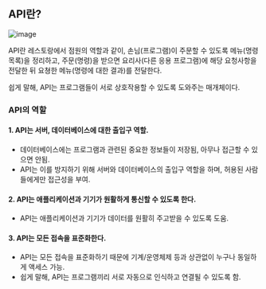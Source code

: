 ## API란?

![image](https://user-images.githubusercontent.com/97514510/149771711-9d46d828-57e5-40b5-b909-239805464528.png)

API란 레스토랑에서 점원의 역할과 같이, 손님(프로그램)이 주문할 수 있도록 메뉴(명령 목록)을 정리하고, 주문(명령)을 받으면 요리사(다른 응용 프로그램)에 해당 요청사항을 전달한 뒤 요쳥한 메뉴(명령에 대한 결과)를 전달한다.

쉽게 말해, API는 프로그램들이 서로 상호작용할 수 있도록 도와주는 매개체이다.

### API의 역할
#### 1. API는 서버, 데이터베이스에 대한 출입구 역할.
  - 데이터베이스에는 프로그램과 관련된 중요한 정보들이 저장됨, 아무나 접근할 수 있으면 안됨.
  - API는 이를 방지하기 위해 서버와 데이터베이스의 출입구 역할을 하며, 허용된 사람들에게만 접근성을 부여.

#### 2. API는 애플리케이션과 기기가 원활하게 통신할 수 있도록 한다.
  - API는 애플리케이션과 기기가 데이터를 원활히 주고받을 수 있도록 도움.

#### 3. API는 모든 접속을 표준화한다.
  - API는 모든 접속을 표준화하기 때문에 기계/운영체제 등과 상관없이 누구나 동일하게 액세스 가능.
  - 쉽게 말해, API는 프로그램끼리 서로 자동으로 인식하고 연결될 수 있도록 함.

